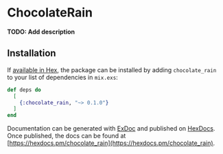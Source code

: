 # ChocolateRain

**TODO: Add description**

## Installation

If [available in Hex](https://hex.pm/docs/publish), the package can be installed
by adding `chocolate_rain` to your list of dependencies in `mix.exs`:

```elixir
def deps do
  [
    {:chocolate_rain, "~> 0.1.0"}
  ]
end
```

Documentation can be generated with [ExDoc](https://github.com/elixir-lang/ex_doc)
and published on [HexDocs](https://hexdocs.pm). Once published, the docs can
be found at [https://hexdocs.pm/chocolate_rain](https://hexdocs.pm/chocolate_rain).

